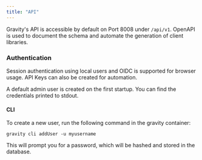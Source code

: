 ```yaml
---
title: "API"
---
```


Gravity's API is accessible by default on Port 8008 under `/api/v1`. OpenAPI is used to document the schema and automate the generation of client libraries.

### Authentication

Session authentication using local users and OIDC is supported for browser usage. API Keys can also be created for automation.

A default admin user is created on the first startup. You can find the credentials printed to stdout.

#### CLI

To create a new user, run the following command in the gravity container:

```
gravity cli addUser -u myusername
```

This will prompt you for a password, which will be hashed and stored in the database.
